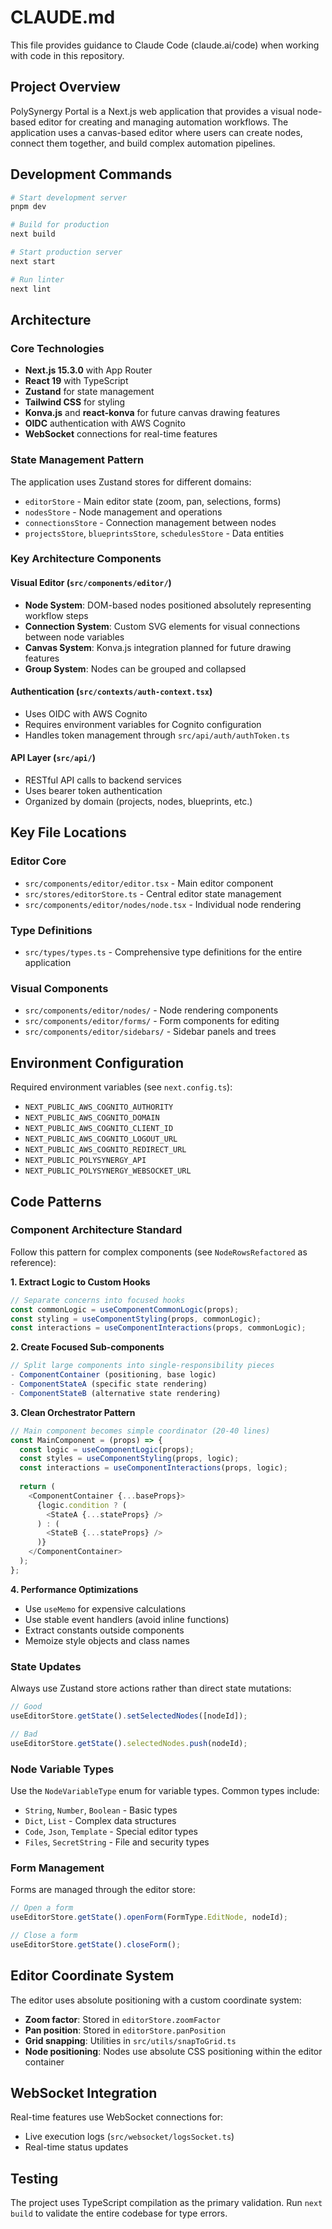 # CLAUDE.md

This file provides guidance to Claude Code (claude.ai/code) when working with code in this repository.

## Project Overview

PolySynergy Portal is a Next.js web application that provides a visual node-based editor for creating and managing automation workflows. The application uses a canvas-based editor where users can create nodes, connect them together, and build complex automation pipelines.

## Development Commands

```bash
# Start development server
pnpm dev

# Build for production
next build

# Start production server
next start

# Run linter
next lint
```

## Architecture

### Core Technologies
- **Next.js 15.3.0** with App Router
- **React 19** with TypeScript
- **Zustand** for state management
- **Tailwind CSS** for styling
- **Konva.js** and **react-konva** for future canvas drawing features
- **OIDC** authentication with AWS Cognito
- **WebSocket** connections for real-time features

### State Management Pattern
The application uses Zustand stores for different domains:
- `editorStore` - Main editor state (zoom, pan, selections, forms)
- `nodesStore` - Node management and operations
- `connectionsStore` - Connection management between nodes
- `projectsStore`, `blueprintsStore`, `schedulesStore` - Data entities

### Key Architecture Components

#### Visual Editor (`src/components/editor/`)
- **Node System**: DOM-based nodes positioned absolutely representing workflow steps
- **Connection System**: Custom SVG elements for visual connections between node variables
- **Canvas System**: Konva.js integration planned for future drawing features
- **Group System**: Nodes can be grouped and collapsed

#### Authentication (`src/contexts/auth-context.tsx`)
- Uses OIDC with AWS Cognito
- Requires environment variables for Cognito configuration
- Handles token management through `src/api/auth/authToken.ts`

#### API Layer (`src/api/`)
- RESTful API calls to backend services
- Uses bearer token authentication
- Organized by domain (projects, nodes, blueprints, etc.)

## Key File Locations

### Editor Core
- `src/components/editor/editor.tsx` - Main editor component
- `src/stores/editorStore.ts` - Central editor state management
- `src/components/editor/nodes/node.tsx` - Individual node rendering

### Type Definitions
- `src/types/types.ts` - Comprehensive type definitions for the entire application

### Visual Components
- `src/components/editor/nodes/` - Node rendering components
- `src/components/editor/forms/` - Form components for editing
- `src/components/editor/sidebars/` - Sidebar panels and trees

## Environment Configuration

Required environment variables (see `next.config.ts`):
- `NEXT_PUBLIC_AWS_COGNITO_AUTHORITY`
- `NEXT_PUBLIC_AWS_COGNITO_DOMAIN`
- `NEXT_PUBLIC_AWS_COGNITO_CLIENT_ID`
- `NEXT_PUBLIC_AWS_COGNITO_LOGOUT_URL`
- `NEXT_PUBLIC_AWS_COGNITO_REDIRECT_URL`
- `NEXT_PUBLIC_POLYSYNERGY_API`
- `NEXT_PUBLIC_POLYSYNERGY_WEBSOCKET_URL`

## Code Patterns

### Component Architecture Standard
Follow this pattern for complex components (see `NodeRowsRefactored` as reference):

**1. Extract Logic to Custom Hooks**
```typescript
// Separate concerns into focused hooks
const commonLogic = useComponentCommonLogic(props);
const styling = useComponentStyling(props, commonLogic);
const interactions = useComponentInteractions(props, commonLogic);
```

**2. Create Focused Sub-components**
```typescript
// Split large components into single-responsibility pieces
- ComponentContainer (positioning, base logic)
- ComponentStateA (specific state rendering)
- ComponentStateB (alternative state rendering)
```

**3. Clean Orchestrator Pattern**
```typescript
// Main component becomes simple coordinator (20-40 lines)
const MainComponent = (props) => {
  const logic = useComponentLogic(props);
  const styles = useComponentStyling(props, logic);
  const interactions = useComponentInteractions(props, logic);
  
  return (
    <ComponentContainer {...baseProps}>
      {logic.condition ? (
        <StateA {...stateProps} />
      ) : (
        <StateB {...stateProps} />
      )}
    </ComponentContainer>
  );
};
```

**4. Performance Optimizations**
- Use `useMemo` for expensive calculations
- Use stable event handlers (avoid inline functions)
- Extract constants outside components
- Memoize style objects and class names

### State Updates
Always use Zustand store actions rather than direct state mutations:
```typescript
// Good
useEditorStore.getState().setSelectedNodes([nodeId]);

// Bad
useEditorStore.getState().selectedNodes.push(nodeId);
```

### Node Variable Types
Use the `NodeVariableType` enum for variable types. Common types include:
- `String`, `Number`, `Boolean` - Basic types
- `Dict`, `List` - Complex data structures
- `Code`, `Json`, `Template` - Special editor types
- `Files`, `SecretString` - File and security types

### Form Management
Forms are managed through the editor store:
```typescript
// Open a form
useEditorStore.getState().openForm(FormType.EditNode, nodeId);

// Close a form
useEditorStore.getState().closeForm();
```

## Editor Coordinate System

The editor uses absolute positioning with a custom coordinate system:
- **Zoom factor**: Stored in `editorStore.zoomFactor` 
- **Pan position**: Stored in `editorStore.panPosition`
- **Grid snapping**: Utilities in `src/utils/snapToGrid.ts`
- **Node positioning**: Nodes use absolute CSS positioning within the editor container

## WebSocket Integration

Real-time features use WebSocket connections for:
- Live execution logs (`src/websocket/logsSocket.ts`)
- Real-time status updates

## Testing

The project uses TypeScript compilation as the primary validation. Run `next build` to validate the entire codebase for type errors.
